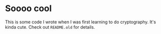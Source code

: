 # Soooo cool

This is some code I wrote when I was first learning to do cryptography. It's
kinda cute. Check out `README.old` for details.
